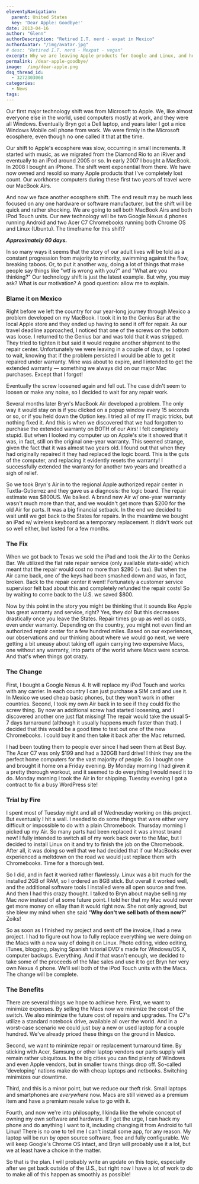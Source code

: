```yaml
---
eleventyNavigation:
  parent: United States
  key: 'Dear Apple: Goodbye!'
date: 2013-04-16
author: "Glenn"
authorDescription: "Retired I.T. nerd - expat in Mexico"
authorAvatar: "/img/avatar.jpg"
# desc: "Retired I.T. nerd - Mexpat - vegan"
excerpt: Why we are leaving Apple products for Google and Linux, and how we are doing it.
permalink: /dear-apple-goodbye/
image:  /img/dear-apple.png
dsq_thread_id:
  - 3272303060
categories:
  - News
tags:
---
```

Our first major technology shift was from Microsoft to Apple. We, like almost everyone else in the world, used computers mostly at work, and they were all Windows. Eventually Bryn got a Dell laptop, and years later I got a nice Windows Mobile cell phone from work. We were firmly in the Microsoft ecosphere, even though no one called it that at the time.

Our shift to Apple's ecosphere was slow, occurring in small increments. It started with music, as we migrated from the Diamond Rio to an iRiver and eventually to an iPod around 2005 or so. In early 2007 I bought a MacBook. In 2008 I bought an iPhone. The shift went exponential from there. We have now owned and resold so many Apple products that I've completely lost count. Our workhorse computers during these first two years of travel were our MacBook Airs.

And now we face another ecosphere shift. The end result may be much less focused on any one hardware or software manufacturer, but the shift will be quick and rather shocking. We are going to sell both MacBook Airs and both iPod Touch units. Our new technology will be two Google Nexus 4 phones running Android and two Acer C7 Chromebooks running both Chrome OS and Linux (Ubuntu). The timeframe for this shift?

***Approximately 60 days.***

In so many ways it seems that the story of our adult lives will be told as a constant progression from majority to minority, swimming against the flow, breaking taboos. Or, to put it another way, doing a lot of things that make people say things like "wtf is wrong with you?" and "What are you thinking?" Our technology shift is just the latest example. But why, you may ask? What is our motivation? A good question: allow me to explain.

### Blame it on Mexico

Right before we left the country for our year-long journey through Mexico a problem developed on my MacBook. I took it in to the Genius Bar at the local Apple store and they ended up having to send it off for repair. As our travel deadline approached, I noticed that one of the screws on the bottom was loose. I returned to the Genius bar and was told that it was stripped. They tried to tighten it but said it would require another shipment to the repair center. Unfortunately we were leaving in a couple of days, so I opted to wait, knowing that if the problem persisted I would be able to get it repaired under warranty. Mine was about to expire, and I intended to get the extended warranty &#8212; something we always did on our major Mac purchases. Except that I forgot!

Eventually the screw loosened again and fell out. The case didn't seem to loosen or make any noise, so I decided to wait for any repair work.

Several months later Bryn's MacBook Air developed a problem. The only way it would stay on is if you clicked on a popup window every 15 seconds or so, or if you held down the Option key. I tried all of my IT magic tricks, but nothing fixed it. And this is when we discovered that we had forgotten to purchase the extended warranty on BOTH of our Airs! I felt completely stupid. But when I looked my computer up on Apple's site it showed that it was, in fact, still on the original one-year warranty. This seemed strange, given the fact that it was almost two years old. I found out that when they had originally repaired it they had replaced the logic board. This is the guts of the computer, and replacing it evidently resets the warranty! I successfully extended the warranty for another two years and breathed a sigh of relief.

So we took Bryn's Air in to the regional Apple authorized repair center in Tuxtla-Gutierrez and they gave us a diagnosis: the logic board. The repair estimate was $800US. We balked. A brand new Air w/ one-year warranty wasn't much more than that, and we wouldn't get more than $200 for the old Air for parts. It was a big financial setback. In the end we decided to wait until we got back to the States for repairs. In the meantime we bought an iPad w/ wireless keyboard as a temporary replacement. It didn't work out so well either, but lasted for a few months.

### The Fix

When we got back to Texas we sold the iPad and took the Air to the Genius Bar. We utilized the flat rate repair service (only available state-side) which meant that the repair would cost no more than $280 (+ tax). But when the Air came back, one of the keys had been smashed down and was, in fact, broken. Back to the repair center it went! Fortunately a customer service supervisor felt bad about this and completely refunded the repair costs! So by waiting to come back to the U.S. we saved $800.

Now by this point in the story you might be thinking that it sounds like Apple has great warranty and service, right? Yes, they do! But this decreases drastically once you leave the States. Repair times go up as well as costs, even under warranty. Depending on the country, you might not even find an authorized repair center for a few hundred miles. Based on our experiences, our observations and our thinking about where we would go next, we were getting a bit uneasy about taking off again carrying two expensive Macs, one without any warranty, into parts of the world where Macs were scarce. And that's when things got crazy.

### The Change

First, I bought a Google Nexus 4. It will replace my iPod Touch and works with any carrier. In each country I can just purchase a SIM card and use it. In Mexico we used cheap basic phones, but they won't work in other countries. Second, I took my own Air back in to see if they could fix the screw thing. By now an additional screw had started loosening, and I discovered another one just flat missing! The repair would take the usual 5-7 days turnaround (although it usually happens much faster than that). I decided that this would be a good time to test out one of the new Chromebooks. I could buy it and then take it back after the Mac returned.

I had been touting them to people ever since I had seen them at Best Buy. The Acer C7 was only $199 and had a 320GB hard drive! I think they are the perfect home computers for the vast majority of people. So I bought one and brought it home on a Friday evening. By Monday morning I had given it a pretty thorough workout, and it seemed to do everything I would need it to do. Monday morning I took the Air in for shipping. Tuesday evening I got a contract to fix a busy WordPress site!

### Trial by Fire

I spent most of Tuesday night and all of Wednesday working on this project. But eventually I hit a wall. I needed to do some things that were either very difficult or impossible to do with a plain Chromebook. Thursday morning I picked up my Air. So many parts had been replaced it was almost brand new! I fully intended to switch all of my work back over to the Mac, but I decided to install Linux on it and try to finish the job on the Chromebook. After all, it was doing so well that we had decided that if our MacBooks ever experienced a meltdown on the road we would just replace them with Chromebooks. Time for a thorough test.

So I did, and in fact it worked rather flawlessly. Linux was a bit much for the installed 2GB of RAM, so I ordered an 8GB stick. But overall it worked well, and the additional software tools I installed were all open source and free. And then I had this crazy thought. I talked to Bryn about maybe selling my Mac *now* instead of at some future point. I told her that my Mac would never get more money on eBay than it would right now. She not only agreed, but she blew my mind when she said "**Why don't we sell both of them now?**" Zoiks!

So as soon as I finished my project and sent off the invoice, I had a new project. I had to figure out how to fully replace everything we were doing on the Macs with a new way of doing it on Linux. Photo editing, video editing, iTunes, blogging, playing Spanish tutorial DVD's made for Windows/OS X, computer backups. Everything. And if that wasn't enough, we decided to take some of the proceeds of the Mac sales and use it to get Bryn her very own Nexus 4 phone. We'll sell both of the iPod Touch units with the Macs. The change will be complete.

### The Benefits

There are several things we hope to achieve here. First, we want to minimize expenses. By selling the Macs now we minimize the cost of the switch. We also minimize the future cost of repairs and upgrades. The C7's utilize a standard notebook drive, available all over the world. And in a worst-case scenario we could just buy a new or used laptop for a couple hundred. We've already priced these things on the ground in Mexico.

Second, we want to minimize repair or replacement turnaround time. By sticking with Acer, Samsung or other laptop vendors our parts supply will remain rather ubiquitous. In the big cities you can find plenty of Windows and even Apple vendors, but in smaller towns things drop off. So-called 'developing' nations make do with cheap laptops and netbooks. Switching minimizes our downtime.

Third, and this is a minor point, but we reduce our theft risk. Small laptops and smartphones are *everywhere* now. Macs are still viewed as a premium item and have a premium resale value to go with it.

Fourth, and now we're into philosophy, I kinda like the whole concept of owning my own software and hardware. If I get the urge, I can hack my phone and do anything I want to it, including changing it from Android to full Linux! There is no one to tell me I can't install some app, for any reason. My laptop will be run by open source software, free and fully configurable. We will keep Google's Chrome OS intact, and Bryn will probably use it a lot, but we at least have a choice in the matter.

So that is the plan. I will probably write an update on this topic, especially after we get back outside of the U.S., but right now I have a lot of work to do to make all of this happen as smoothly as possible!

